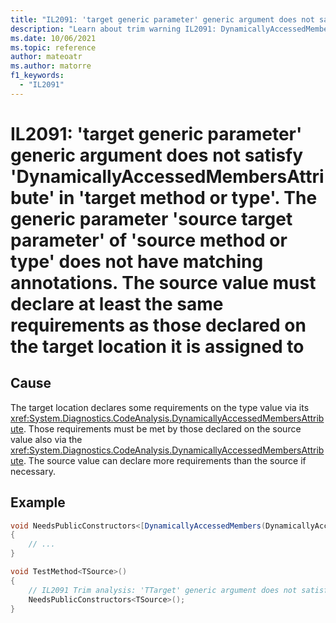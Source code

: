 ```yaml
---
title: "IL2091: 'target generic parameter' generic argument does not satisfy 'DynamicallyAccessedMembersAttribute' in 'target method or type'. The generic parameter 'source target parameter' of 'source method or type' does not have matching annotations. The source value must declare at least the same requirements as those declared on the target location it is assigned to."
description: "Learn about trim warning IL2091: DynamicallyAccessedMembersMismatchTypeArgumentTargetsGenericParameter"
ms.date: 10/06/2021
ms.topic: reference
author: mateoatr
ms.author: matorre
f1_keywords:
  - "IL2091"
---
```

# IL2091: 'target generic parameter' generic argument does not satisfy 'DynamicallyAccessedMembersAttribute' in 'target method or type'. The generic parameter 'source target parameter' of 'source method or type' does not have matching annotations. The source value must declare at least the same requirements as those declared on the target location it is assigned to

## Cause

The target location declares some requirements on the type value via its <xref:System.Diagnostics.CodeAnalysis.DynamicallyAccessedMembersAttribute>. Those requirements must be met by those declared on the source value also via the <xref:System.Diagnostics.CodeAnalysis.DynamicallyAccessedMembersAttribute>. The source value can declare more requirements than the source if necessary.

## Example

```C#
void NeedsPublicConstructors<[DynamicallyAccessedMembers(DynamicallyAccessedMemberTypes.PublicConstructors)] TTarget>()
{
    // ...
}

void TestMethod<TSource>()
{
    // IL2091 Trim analysis: 'TTarget' generic argument does not satisfy 'DynamicallyAccessedMembersAttribute' in 'NeedsPublicConstructors'. The generic parameter 'TSource' of 'TestMethod' does not have matching annotations. The source value must declare at least the same requirements as those declared on the target location it is assigned to.
    NeedsPublicConstructors<TSource>();
}
```
